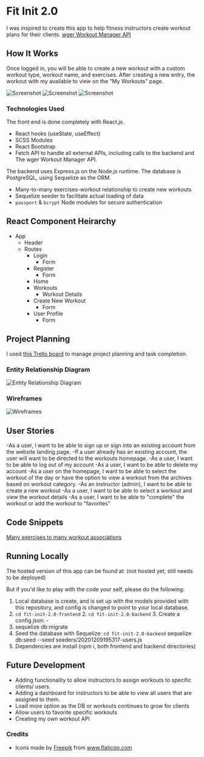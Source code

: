 # Fit Init 2.0

I was inspired to create this app to help fitness instructors create workout plans for their clients. [wger Workout Manager API](https://wger.de/en/software/api)


## How It Works

Once logged in, you will be able to create a new workout with a custom workout type, workout name, and exercises. After creating a new entry, the workout with my available to view on the "My Workouts" page. 

![Screenshot](images/homepage.png)
![Screenshot](images/createworkout.png)
![Screenshot](images/workouts.png)

### Technologies Used
The front end is done completely with React.js.
- React hooks (useState, useEffect)
- SCSS Modules
- React Bootstrap
- Fetch API to handle all external APIs, including calls to the backend and The wger Workout Manager API.

The backend uses Express.js on the Node.js runtime. The database is PostgreSQL, using Sequelize as the ORM.
- Many-to-many exercises-workout relationship to create new workouts
- Sequelize seeder to facilitate actual loading of data 
- `passport` & `bcrypt` Node modules for secure authentication

## React Component Heirarchy 

- App 
    - Header
    - Routes 
        - Login 
            - Form 
        - Register 
            - Form 
        - Home 
        - Workouts 
            - Workout Details 
        - Create New Workout 
            - Form 
        - User Profile
            - Form 
        
## Project Planning

I used [this Trello board](https://trello.com/b/YrxQNpLE/fit-init-20) to manage project planning and task completion.

### Entity Relationship Diagram 

![Entity Relationship Diagram](images/Fit-Init_2.0_ERD.png)


### Wireframes

![Wireframes](images/fit-init2.png)


## User Stories
-As a user, I want to be able to sign up or sign into an existing account from the website landing page.
-If a user already has an existing account, the user will want to be directed to the workouts homepage.
-As a user, I want to be able to log out of my account
-As a user, I want to be able to delete my account
-As a user on the homepage, I want to be able to select the workout of the day or have the option to view a workout from the archives based on workout category.
-As an instructor (admin), I want to be able to create a new workout
-As a user, I want to be able to select a workout and view the workout details
-As a user, I want to be able to "complete" the workout or add the workout to "favorites"

## Code Snippets 
[Many exercises to many workout associations](https://github.com/kelseywhallon/fit-init-2.0-backend/blob/263f8aba9c1805cd05193c7793f6a3437f7cb00f/controllers/workouts.js#L4-L29)

## Running Locally
The hosted version of this app can be found at: (not hosted yet, still needs to be deployed)

But if you'd like to play with the code your self, please do the following:

1. Local database is create, and is set up with the models provided with this repository, and config is changed to point to your local database.
2. `cd fit-init-2.0-frontend` 2. `cd fit-init-2.0-backend` 3. Create a config.json: -
3. sequelize db:migrate
4. Seed the database with Sequelize:
`cd fit-init-2.0-backend`
sequelize db:seed --seed seeders/20201209195317-users.js
5. Dependencies are install (npm i, both frontend and backend directories)

## Future Development
- Adding functionality to allow instructors to assign workouts to specific clients/ users. 
- Adding a dashboard for instructors to be able to view all users that are assigned to them. 
- Load more option as the DB or workouts continues to grow for clients
- Allow users to favorite specific workouts 
- Creating my own workout API


### Credits 
 - Icons made by <a href="http://www.freepik.com/" title="Freepik">Freepik</a> from <a href="https://www.flaticon.com/" title="Flaticon">www.flaticon.com</a>
 
